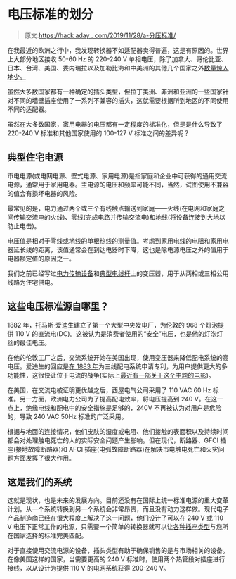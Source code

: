 # 电压标准的划分

> 原文:[https://hack aday . com/2019/11/28/a-分压标准/](https://hackaday.com/2019/11/28/a-division-in-voltage-standards/)

在我最近的欧洲之行中，我发现转换器不如适配器卖得普遍，这是有原因的。世界上大部分地区接收 50-60 Hz 的 220-240 V 单相电压，除了加拿大、哥伦比亚、日本、台湾、美国、委内瑞拉以及加勒比海和中美洲的其他几个国家之外[数量惊人地少。](https://www.worldstandards.eu/electricity/plug-voltage-by-country/)

虽然大多数国家都有一种确定的插头类型，但拉丁美洲、非洲和亚洲的一些国家针对不同的墙壁插座使用了一系列不兼容的插头，这就需要根据所到地区的不同使用不同的适配器。

虽然在大多数国家，家用电器的电压都有一定程度的标准化，但是是什么导致了 220-240 V 标准和其他国家使用的 100-127 V 标准之间的差异呢？

## 典型住宅电源

市电电源(或电网电源、壁式电源、家用电源)是指家庭和企业中可获得的通用交流电源，通常用于家用电器。主电源的电压和频率可能不同，当然，试图使用不兼容的值会有损坏电器的风险。

最常见的是，电力通过两个或三个有线触点输送到家庭——火线(在电网和家庭之间传输交流电的火线)、零线(完成电路并传输交流电)和地线(将设备连接到大地以防止电击)。

电压值是相对于零线或地线的单根热线的测量值。考虑到家用电线的电阻和家用电器延长线的距离，该值通常会在到达电器时下降，这也是除电源电压之外的值用于电器额定值的原因之一。

我们之前已经写过[电力传输设备](https://hackaday.com/2019/06/11/a-field-guide-to-transmission-lines/)和[典型电线杆](https://hackaday.com/2016/02/22/a-field-guide-to-the-north-american-utility-pole/)上的变压器，用于从两相或三相公用线路为住宅供电。

## 这些电压标准源自哪里？

1882 年，托马斯·爱迪生建立了第一个大型中央发电厂，为伦敦的 968 个灯泡提供 110 V 的直流电(DC)。这被认为是消费者使用的“安全”电压，也是他的灯泡灯丝的最佳电压。

在他的伦敦工厂之后，交流系统开始在美国出现，使用变压器来降低配电系统的高电压。爱迪生的回应是[在 1883 年](https://edison.rutgers.edu/patents/00283986.PDF)为三线配电系统申请专利，为用户提供更大的多功能性，这很快让位于电流的战争(实际上[最近有一部关于这个主题的电影](https://en.wikipedia.org/wiki/The_Current_War))。

在美国，在交流电被证明更优越之后，西屋电气公司采用了 110 VAC 60 Hz 标准。另一方面，欧洲电力公司为了提高配电效率，将电压提高到 240 V。在这一点上，绝缘电线和配电中的安全措施是足够的，240V 不再被认为对用户是危险的，导致 240 VAC 50Hz 标准的广泛采用。

根据与地面的连接情况，他们皮肤的湿度或电阻、他们接触的表面积以及持续时间都会对处理触电死亡的人的实际安全问题产生影响。但在现代，断路器、GFCI 插座(接地故障断路器)和 AFCI 插座(电弧故障断路器)在解决市电触电死亡和火灾问题方面发挥了很大作用。

## 这是我们的系统

这就是现状，也是未来的发展方向。目前还没有在国际上统一标准电源的重大变革计划。从一个系统转换到另一个系统会非常昂贵，而且没有动力这样做。现代电子产品制造商已经在很大程度上解决了这一问题，他们设计了可以在 240 V 或 110 V 电压下正常工作的电源，只需要一个简单的转换器就可以让[各种插座类型](https://hackaday.com/2016/05/19/hackadays-fun-with-international-mains-plugs-and-sockets/)与您所在国家选择的标准完美匹配。

对于直接使用交流电源的设备，插头类型有助于确保销售的是与市场相关的设备。在像美国这样的国家，当需要更高的 240 V 标准时，使用两个热管段对插座进行接线，以从设计为提供 110 V 的电网系统获得 200-240 V。